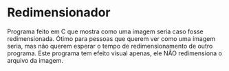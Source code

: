 # Redimensionador
Programa feito em C que mostra como uma imagem seria caso fosse redimensionada. Ótimo para pessoas que querem ver como uma imagem seria, mas não querem esperar o tempo de redimensionamento de outro programa. 
Este programa tem efeito visual apenas, ele NÂO redimensiona o arquivo da imagem.
